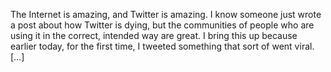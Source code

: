 <p>The Internet is amazing, and Twitter is amazing. I know someone just wrote a post about how Twitter is dying, but the communities of people who are using it in the correct, intended way are great. I bring this up because earlier today, for the first time, I tweeted something that sort of went viral. […]</p>